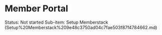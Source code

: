 # Member Portal

Status: Not started
Sub-item: Setup Memberstack (Setup%20Memberstack%209e48c3750ad04c7fae503f87f4784662.md)